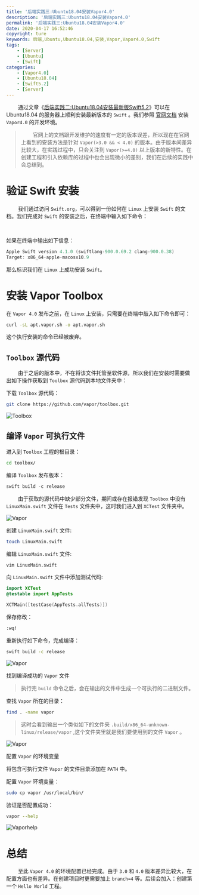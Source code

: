 ```yaml
---
title: '后端实践三:Ubuntu18.04安装Vapor4.0'
description: '后端实践三:Ubuntu18.04安装Vapor4.0'
permalink: '后端实践三:Ubuntu18.04安装Vapor4.0'
date: 2020-04-17 16:52:46
copyright: ture
keywords: 后端,Ubuntu,Ubuntu18.04,安装,Vapor,Vapor4.0,Swift
tags:
    - [Server]
    - [Ubuntu]
    - [Swift]
categories:
    - [Vapor4.0]
    - [Ubuntu18.04]
    - [Swift5.2]
    - [Server]
---
```


&nbsp;&nbsp;&nbsp;&nbsp;&nbsp;&nbsp;&nbsp;&nbsp;通过文章《[后端实践二:Ubuntu18.04安装最新版Swift5.2](http://www.xuebaonline.com/%E5%90%8E%E7%AB%AF%E5%AE%9E%E8%B7%B5%E4%BA%8C:Ubuntu18.04%E5%AE%89%E8%A3%85%E6%9C%80%E6%96%B0%E7%89%88Swift5.2/ "后端实践二:Ubuntu18.04安装最新版Swift5.2")》可以在 Ubuntu18.04 的服务器上顺利安装最新版本的 ```Swift``` 。我们参照 [官网文档](https://docs.vapor.codes/3.0/install/ubuntu/ "") 安装 ```Vapor4.0``` 的开发环境。

> &nbsp;&nbsp;&nbsp;&nbsp;&nbsp;&nbsp;&nbsp;&nbsp;官网上的文档跟开发维护的速度有一定的版本误差，所以现在在官网上看到的安装方法是针对 ```Vapor(>3.0 && < 4.0)``` 的版本。由于版本间差异比较大，在实践过程中，只会关注到 ```Vapor(>=4.0)``` 以上版本的新特性。在创建工程和引入依赖库的过程中也会出现微小的差别，我们在后续的实践中会总结到。

# **验证 Swift 安装** 
&nbsp;&nbsp;&nbsp;&nbsp;&nbsp;&nbsp;&nbsp;&nbsp;我们通过访问 ```Swift.org```，可以得到一份如何在 ```Linux``` 上安装 ```Swift``` 的文档。我们完成对 ```Swift``` 的安装之后，在终端中输入如下命令：

&nbsp;&nbsp;&nbsp;&nbsp;&nbsp;&nbsp;&nbsp;&nbsp;

<!-- more -->

如果在终端中输出如下信息：

``` swift
Apple Swift version 4.1.0 (swiftlang-900.0.69.2 clang-900.0.38)
Target: x86_64-apple-macosx10.9
```
那么标识我们在 ```Linux``` 上成功安装 ```Swift```。

# **安装 Vapor Toolbox**

在 ```Vapor 4.0``` 发布之前，在 ```Linux``` 上安装，只需要在终端中敲入如下命令即可：


``` bash
curl -sL apt.vapor.sh -o apt.vapor.sh
```

这个执行安装的命令已经被废弃。


## ```Toolbox``` 源代码

&nbsp;&nbsp;&nbsp;&nbsp;&nbsp;&nbsp;&nbsp;&nbsp;由于之后的版本中，不在将该文件托管至软件源，所以我们在安装时需要做出如下操作获取到 ```Toolbox``` 源代码到本地文件夹中：


下载 ```Toolbox``` 源代码：

``` bash
git clone https://github.com/vapor/toolbox.git
```


![Toolbox](http://cdn.xuebaonline.com/tl-1stp.png "")


## 编译 ```Vapor``` 可执行文件

进入到 ```Toolbox``` 工程的根目录：

``` bash
cd toolbox/
```

编译 ```Toolbox```  发布版本：

``` swift
swift build -c release
```


&nbsp;&nbsp;&nbsp;&nbsp;&nbsp;&nbsp;&nbsp;&nbsp;由于获取的源代码中缺少部分文件，期间或存在报错发现 ```Toolbox``` 中没有 ```LinuxMain.swift``` 文件在 ```Tests``` 文件夹中，这时我们进入到 ```XCTest``` 文件夹中。

![Vapor](http://cdn.xuebaonline.com/tl-2stp.png "")



创建 ```LinuxMain.swift``` 文件:

``` bash
touch LinuxMain.swift
```

编辑 ```LinuxMain.swift``` 文件:

``` bash
vim LinuxMain.swift
```

向 ```LinuxMain.swift``` 文件中添加测试代码:

``` swift
import XCTest
@testable import AppTests

XCTMain([testCase(AppTests.allTests)])
```

保存修改：

``` bash
:wq!
```

重新执行如下命令，完成编译：


``` bash
swift build -c release
```

![Vapor](http://cdn.xuebaonline.com/tl-3stp.png "")

找到编译成功的 ```Vapor``` 文件

>执行完 ```build``` 命令之后，会在输出的文件中生成一个可执行的二进制文件。

查找 ```Vapor``` 所在的目录：

``` bash
find . -name vapor
```

>这时会看到输出一个类似如下的文件夹 ```.build/x86_64-unknown-linux/release/vapor``` ,这个文件夹里就是我们要使用到的文件 ```Vapor``` 。


![Vapor](http://cdn.xuebaonline.com/tl-4stp.png "")

配置 ```Vapor``` 的环境变量

将包含可执行文件 ```Vapor``` 的文件目录添加在 ```PATH``` 中。

配置 ```Vapor``` 环境变量：

``` bash
sudo cp vapor /usr/local/bin/
```

验证是否配置成功：

``` bash
vapor --help
```

![Vaporhelp](http://cdn.xuebaonline.com/tl-5stp.png "")

# **总结**
&nbsp;&nbsp;&nbsp;&nbsp;&nbsp;&nbsp;&nbsp;&nbsp;至此 ```Vapor 4.0``` 的环境配置已经完成。由于 ```3.0``` 和 ```4.0``` 版本差异比较大，在配置方面也有差异。在创建项目时更需要加上 ```branch=4``` 等。后续会加入：创建第一个 ```Hello World``` 工程。